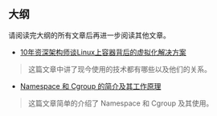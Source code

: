## 大纲
请阅读完大纲的所有文章后再进一步阅读其他文章。

- [10年资深架构师谈Linux上容器背后的虚拟化解决方案](https://dbaplus.cn/news-72-526-1.html)
> 这篇文章中讲了现今使用的技术都有哪些以及他们的关系。

- [Namespace 和 Cgroup 的简介及其工作原理](https://www.nginx-cn.net/blog/what-are-namespaces-cgroups-how-do-they-work/)
> 这篇文章简单的介绍了 Namespace 和 Cgroup 及其使用。
